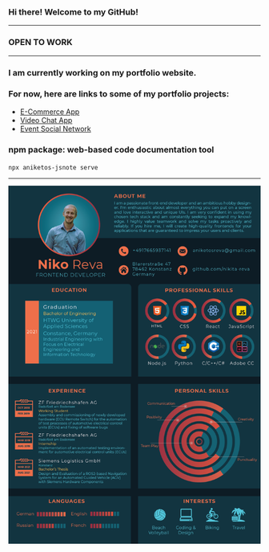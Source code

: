 ### Hi there! Welcome to my GitHub!
***
### OPEN TO WORK
***
### I am currently working on my portfolio website.    
### For now, here are links to some of my portfolio projects:  
-  [E-Commerce App](https://aniketos-ecommerce-app.herokuapp.com/)  
-  [Video Chat App](https://aniketos-video-chat-app.herokuapp.com/)
-  [Event Social Network](https://aniketos-revents-firestore.firebaseapp.com/)

### npm package: web-based code documentation tool  
`npx aniketos-jsnote serve`  
***
<div style="width: 100%; display: flex; justify-content: center;"><img src="./images/niko_reva_cv.png" alt="cv" /></div>
